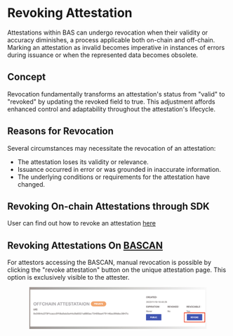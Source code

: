 # Revoking Attestation

Attestations within BAS can undergo revocation when their validity or accuracy diminishes, a process applicable both on-chain and off-chain. Marking an attestation as invalid becomes imperative in instances of errors during issuance or when the represented data becomes obsolete.

## Concept

Revocation fundamentally transforms an attestation's status from "valid" to "revoked" by updating the revoked field to true. This adjustment affords enhanced control and adaptability throughout the attestation's lifecycle.

## Reasons for Revocation

Several circumstances may necessitate the revocation of an attestation:

- The attestation loses its validity or relevance.
- Issuance occurred in error or was grounded in inaccurate information.
- The underlying conditions or requirements for the attestation have changed.

## Revoking On-chain Attestations through SDK

User can find out how to revoke an attestation [here](../sdk/js.md#revoking-on-chain-attestations)

## Revoking Attestations On [BASCAN](https://www.bascan.io)

For attestors accessing the BASCAN, manual revocation is possible by clicking the "revoke attestation" button on the unique attestation page. This option is exclusively visible to the attester.

<div align="center" id="revoking">
    <img src="/figures/revoking.png" width="80%" />
</div>